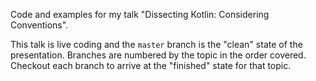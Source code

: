 Code and examples for my talk "Dissecting Kotlin: Considering Conventions".

This talk is live coding and the `master` branch is the "clean" state of the presentation. Branches are numbered by the topic in the order covered. Checkout each branch to arrive at the "finished" state for that topic.
